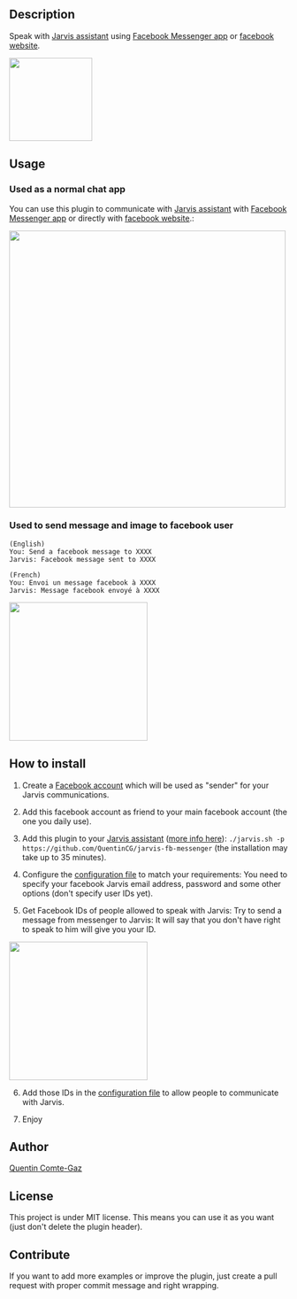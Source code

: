 ## Description
Speak with <a target="_blank" href="http://domotiquefacile.fr/jarvis/">Jarvis assistant</a> using <a target="_blank" href="https://messenger.com/">Facebook Messenger app</a> or <a target="_blank" href="https://www.facebook.com/">facebook website</a>.

<img src="https://raw.githubusercontent.com/QuentinCG/jarvis-fb-messenger/master/presentation.png" width="150">


## Usage

### Used as a normal chat app

You can use this plugin to communicate with <a target="_blank" href="http://domotiquefacile.fr/jarvis/">Jarvis assistant</a> with <a target="_blank" href="https://messenger.com/">Facebook Messenger app</a> or directly with <a target="_blank" href="https://www.facebook.com/">facebook website</a>.:

<img src="https://raw.githubusercontent.com/QuentinCG/jarvis-fb-messenger/master/example_base.png" width="500">


### Used to send message and image to facebook user

```
(English)
You: Send a facebook message to XXXX
Jarvis: Facebook message sent to XXXX

(French)
You: Envoi un message facebook à XXXX
Jarvis: Message facebook envoyé à XXXX
```


<img src="https://raw.githubusercontent.com/QuentinCG/jarvis-fb-messenger/master/example_send_message.png" width="250">


## How to install

1) Create a <a target="_blank" href="https://www.facebook.com/">Facebook account</a> which will be used as "sender" for your Jarvis communications.

2) Add this facebook account as friend to your main facebook account (the one you daily use).

3) Add this plugin to your <a target="_blank" href="http://domotiquefacile.fr/jarvis/">Jarvis assistant</a> (<a target="_blank" href="http://domotiquefacile.fr/jarvis/content/plugins">more info here</a>): ```./jarvis.sh -p https://github.com/QuentinCG/jarvis-fb-messenger``` (the installation may take up to 35 minutes).

4) Configure the <a target="_blank" href="https://github.com/QuentinCG/jarvis-fb-messenger/blob/master/config.sh">configuration file</a> to match your requirements: You need to specify your facebook Jarvis email address, password and some other options (don't specify user IDs yet).

5) Get Facebook IDs of people allowed to speak with Jarvis: Try to send a message from messenger to Jarvis: It will say that you don't have right to speak to him will give you your ID.

<img src="https://raw.githubusercontent.com/QuentinCG/jarvis-fb-messenger/master/example_no_right.png" width="250">

6) Add those IDs in the <a target="_blank" href="https://github.com/QuentinCG/jarvis-fb-messenger/blob/master/config.sh">configuration file</a> to allow people to communicate with Jarvis.

7) Enjoy


## Author
[Quentin Comte-Gaz](http://quentin.comte-gaz.com/)


## License

This project is under MIT license. This means you can use it as you want (just don't delete the plugin header).


## Contribute

If you want to add more examples or improve the plugin, just create a pull request with proper commit message and right wrapping.
